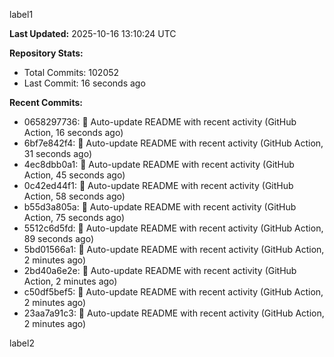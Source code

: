 
label1 
<!-- ACTIVITY_START -->
**Last Updated:** 2025-10-16 13:10:24 UTC

**Repository Stats:**
- Total Commits: 102052
- Last Commit: 16 seconds ago

**Recent Commits:**
- 0658297736: 🤖 Auto-update README with recent activity (GitHub Action, 16 seconds ago)
- 6bf7e842f4: 🤖 Auto-update README with recent activity (GitHub Action, 31 seconds ago)
- 4ec8dbb0a1: 🤖 Auto-update README with recent activity (GitHub Action, 45 seconds ago)
- 0c42ed44f1: 🤖 Auto-update README with recent activity (GitHub Action, 58 seconds ago)
- b55d3a805a: 🤖 Auto-update README with recent activity (GitHub Action, 75 seconds ago)
- 5512c6d5fd: 🤖 Auto-update README with recent activity (GitHub Action, 89 seconds ago)
- 5bd01566a1: 🤖 Auto-update README with recent activity (GitHub Action, 2 minutes ago)
- 2bd40a6e2e: 🤖 Auto-update README with recent activity (GitHub Action, 2 minutes ago)
- c50df5bef5: 🤖 Auto-update README with recent activity (GitHub Action, 2 minutes ago)
- 23aa7a91c3: 🤖 Auto-update README with recent activity (GitHub Action, 2 minutes ago)
<!-- ACTIVITY_END -->

label2
